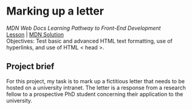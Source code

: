 # Marking up a letter 
_MDN Web Docs Learning Pathway to Front-End Development_\
[Lesson](https://developer.mozilla.org/en-US/docs/Learn/HTML/Introduction_to_HTML/Marking_up_a_letter) | [MDN Solution](https://github.com/mdn/learning-area/tree/master/html/introduction-to-html/marking-up-a-letter-finished)\
Objectives: Test basic and advanced HTML text formatting, use of hyperlinks, and use of HTML < head >.
## Project brief
For this project, my task is to mark up a fictitious letter that needs to be hosted on a university intranet. The letter is a response from a research fellow to a prospective PhD student concerning their application to the university.